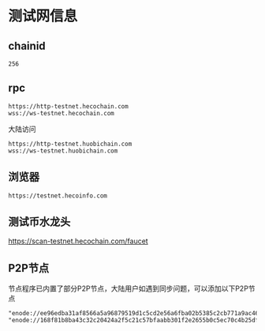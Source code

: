 # 测试网信息

## chainid
```
256
```
## rpc
```
https://http-testnet.hecochain.com
wss://ws-testnet.hecochain.com
```

大陆访问
```
https://http-testnet.huobichain.com 
wss://ws-testnet.huobichain.com
```

## 浏览器
```
https://testnet.hecoinfo.com
```

## 测试币水龙头
https://scan-testnet.hecochain.com/faucet


## P2P节点
节点程序已内置了部分P2P节点，大陆用户如遇到同步问题，可以添加以下P2P节点
```
"enode://ee96edba31af8566a5a96879519d1c5cd2e56a6fba02b5385c2cb771a9ac46add43a3f44917e59c323c949a77ff32b042900f1ebf4b5b8c7dec836876374b08d@47.118.37.70:32668"
"enode://168f81b8ba43c32c20424a2f5c21c57bfaabb301f2e2655b0c5ec70c4b25df48e5f4c768d2268d912159d40db76e6d4192f15a6927e56f57aa17982a1ffb0245@47.118.35.116:32668"
```